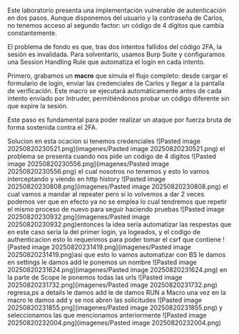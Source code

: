 Este laboratorio presenta una implementación vulnerable de autenticación en dos pasos. Aunque disponemos del usuario y la contraseña de Carlos, no tenemos acceso al segundo factor: un código de 4 dígitos que cambia constantemente.

El problema de fondo es que, tras dos intentos fallidos del código 2FA, la sesión es invalidada. Para solventarlo, usamos Burp Suite y configuramos una Session Handling Rule que automatiza el login en cada intento.

Primero, grabamos un **macro** que simula el flujo completo: desde cargar el formulario de login, enviar las credenciales de Carlos y llegar a la pantalla de verificación. Este macro se ejecutará automáticamente antes de cada intento enviado por Intruder, permitiéndonos probar un código diferente sin que expire la sesión.

Este paso es fundamental para poder realizar un ataque por fuerza bruta de forma sostenida contra el 2FA.

Solucion
en esta ocacion si tenemos credenciales
![Pasted image 20250820230521.png](imagenes/Pasted image 20250820230521.png)
el problema se presenta cuando nos pide un codigo de 4 digitos
![Pasted image 20250820230556.png](imagenes/Pasted image 20250820230556.png)
el cual nosotros no tenemos
y esto lo vamos interceptando y viendo en http history
![Pasted image 20250820230808.png](imagenes/Pasted image 20250820230808.png)
el cual vamos a mandar al repeater
pero si lo volvemos a dar 2 veces podemos ver que en efecto ya no se emplea lo cual tendremos que repetir el mismo proceso de nuevo para seguir haciendo pruebas
![Pasted image 20250820230932.png](imagenes/Pasted image 20250820230932.png)entonces la idea seria automatizar las respestas que en este caso seria la del primer login, ya logeados, y el codigo de authenticacion 
esto lo requerimos para poder tomar el csrf que contiene
![Pasted image 20250820231419.png](imagenes/Pasted image 20250820231419.png)asi que esto lo vamos automatizar con BS le damos en settings le damos add le ponemos un nombre
![Pasted image 20250820231624.png](imagenes/Pasted image 20250820231624.png)
en la parte de Scope le ponemos todas las urls
![Pasted image 20250820231732.png](imagenes/Pasted image 20250820231732.png)
regresa,ps a details le damos add le de damos RUN a Macro una vez en la macro le damos add y se nos abren las solicitudes
![Pasted image 20250820231855.png](imagenes/Pasted image 20250820231855.png)
y seleccionamos las que mencionamos anteriormente
![Pasted image 20250820232004.png](imagenes/Pasted image 20250820232004.png)

